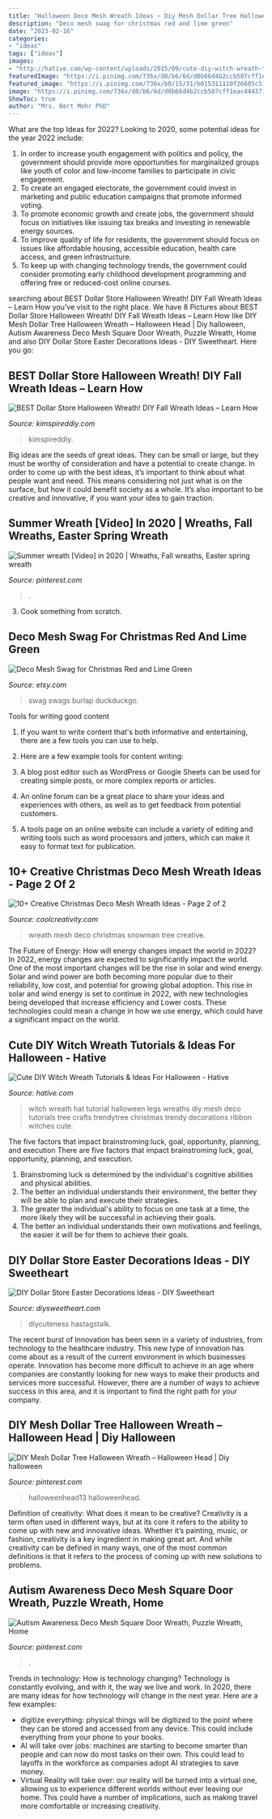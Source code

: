 ```yaml
---
title: "Halloween Deco Mesh Wreath Ideas ~ Diy Mesh Dollar Tree Halloween Wreath – Halloween Head"
description: "Deco mesh swag for christmas red and lime green"
date: "2023-02-16"
categories:
- "ideas"
tags: ["ideas"]
images:
- "http://hative.com/wp-content/uploads/2015/09/cute-diy-witch-wreath-tutorials/5-cute-diy-witch-wreath-tutorials.jpg"
featuredImage: "https://i.pinimg.com/736x/d0/b6/6d/d0b66d4b2ccb507cff1eac444371613a.jpg"
featured_image: "https://i.pinimg.com/736x/b0/15/31/b015311110f26605c5106dbe1bda2a4e.jpg"
image: "https://i.pinimg.com/736x/d0/b6/6d/d0b66d4b2ccb507cff1eac444371613a.jpg"
ShowToc: true
author: "Mrs. Bert Mohr PhD"
---
```



What are the top Ideas for 2022?
Looking to 2020, some potential ideas for the year 2022 include: 
1) In order to increase youth engagement with politics and policy, the government should provide more opportunities for marginalized groups like youth of color and low-income families to participate in civic engagement. 
2) To create an engaged electorate, the government could invest in marketing and public education campaigns that promote informed voting. 
3) To promote economic growth and create jobs, the government should focus on initiatives like issuing tax breaks and investing in renewable energy sources. 
4) To improve quality of life for residents, the government should focus on issues like affordable housing, accessible education, health care access, and green infrastructure. 
5) To keep up with changing technology trends, the government could consider promoting early childhood development programming and offering free or reduced-cost online courses.

	

		
searching about BEST Dollar Store Halloween Wreath! DIY Fall Wreath Ideas – Learn How you've visit to the right place. We have 8 Pictures about BEST Dollar Store Halloween Wreath! DIY Fall Wreath Ideas – Learn How like DIY Mesh Dollar Tree Halloween Wreath – Halloween Head | Diy halloween, Autism Awareness Deco Mesh Square Door Wreath, Puzzle Wreath, Home and also DIY Dollar Store Easter Decorations Ideas - DIY Sweetheart. Here you go:
		
    
## BEST Dollar Store Halloween Wreath! DIY Fall Wreath Ideas – Learn How

<img loading=lazy src="https://kimspireddiy.com/wp-content/uploads/2020/08/halloween-candy-wreath-1.jpg" onerror="this.onerror=null;this.src='https://tse2.mm.bing.net/th?id=OIP.TIff6YQYohrR7FN0rreEywHaLH&amp;pid=15.1';" alt="BEST Dollar Store Halloween Wreath! DIY Fall Wreath Ideas – Learn How">

_Source: kimspireddiy.com_

>kimspireddiy. 

	

Big ideas are the seeds of great ideas. They can be small or large, but they must be worthy of consideration and have a potential to create change. In order to come up with the best ideas, it’s important to think about what people want and need. This means considering not just what is on the surface, but how it could benefit society as a whole. It’s also important to be creative and innovative, if you want your idea to gain traction.

    
## Summer Wreath [Video] In 2020 | Wreaths, Fall Wreaths, Easter Spring Wreath

<img loading=lazy src="https://i.pinimg.com/736x/d0/b6/6d/d0b66d4b2ccb507cff1eac444371613a.jpg" onerror="this.onerror=null;this.src='https://tse4.mm.bing.net/th?id=OIP.e4XepzasS17s5u7D6O3xVgHaNK&amp;pid=15.1';" alt="Summer wreath [Video] in 2020 | Wreaths, Fall wreaths, Easter spring wreath">

_Source: pinterest.com_

>. 

	

3. Cook something from scratch.

    
## Deco Mesh Swag For Christmas Red And Lime Green

<img loading=lazy src="https://img1.etsystatic.com/004/1/6496551/il_570xN.395367959_6p0t.jpg" onerror="this.onerror=null;this.src='https://tse4.mm.bing.net/th?id=OIP.S8CSgURddIK13UWK_c38DQHaLy&amp;pid=15.1';" alt="Deco Mesh Swag for Christmas Red and Lime Green">

_Source: etsy.com_

>swag swags burlap duckduckgo. 

	

Tools for writing good content
1. If you want to write content that's both informative and entertaining, there are a few tools you can use to help.
2. Here are a few example tools for content writing:

3. A blog post editor such as WordPress or Google Sheets can be used for creating simple posts, or more complex reports or articles.

4. An online forum can be a great place to share your ideas and experiences with others, as well as to get feedback from potential customers.

5. A tools page on an online website can include a variety of editing and writing tools such as word processors and jotters, which can make it easy to format text for publication.

    
## 10+ Creative Christmas Deco Mesh Wreath Ideas - Page 2 Of 2

<img loading=lazy src="https://coolcreativity.com/wp-content/uploads/2016/11/Christmas-Deco-Mesh-Snowman-Wreath.jpg" onerror="this.onerror=null;this.src='https://tse3.mm.bing.net/th?id=OIP.o0_075A9gQT841KCh1XSSQHaJ4&amp;pid=15.1';" alt="10+ Creative Christmas Deco Mesh Wreath Ideas - Page 2 of 2">

_Source: coolcreativity.com_

>wreath mesh deco christmas snowman tree creative. 

	

The Future of Energy: How will energy changes impact the world in 2022?
In 2022, energy changes are expected to significantly impact the world. One of the most important changes will be the rise in solar and wind energy. Solar and wind power are both becoming more popular due to their reliability, low cost, and potential for growing global adoption. This rise in solar and wind energy is set to continue in 2022, with new technologies being developed that increase efficiency and Lower costs. These technologies could mean a change in how we use energy, which could have a significant impact on the world.

    
## Cute DIY Witch Wreath Tutorials &amp; Ideas For Halloween - Hative

<img loading=lazy src="http://hative.com/wp-content/uploads/2015/09/cute-diy-witch-wreath-tutorials/5-cute-diy-witch-wreath-tutorials.jpg" onerror="this.onerror=null;this.src='https://tse2.mm.bing.net/th?id=OIP.CGxtKg3KqqbnPwqjV6adqwHaMs&amp;pid=15.1';" alt="Cute DIY Witch Wreath Tutorials &amp; Ideas For Halloween - Hative">

_Source: hative.com_

>witch wreath hat tutorial halloween legs wreaths diy mesh deco tutorials tree crafts trendytree christmas trendy decorations ribbon witches cute. 

	

The five factors that impact brainstroming:luck, goal, opportunity, planning, and execution
There are five factors that impact brainstroming luck, goal, opportunity, planning, and execution. 
1. Brainstroming luck is determined by the individual's cognitive abilities and physical abilities. 
2. The better an individual understands their environment, the better they will be able to plan and execute their strategies. 
3. The greater the individual's ability to focus on one task at a time, the more likely they will be successful in achieving their goals. 
4. The better an individual understands their own motivations and feelings, the easier it will be for them to achieve their goals. 

    
## DIY Dollar Store Easter Decorations Ideas - DIY Sweetheart

<img loading=lazy src="https://diysweetheart.com/wp-content/uploads/2019/01/Deco-Mesh-Centerpiece.jpg" onerror="this.onerror=null;this.src='https://tse3.mm.bing.net/th?id=OIP.VU6sWzD1z0KlSMwtPe_ArAHaJ6&amp;pid=15.1';" alt="DIY Dollar Store Easter Decorations Ideas - DIY Sweetheart">

_Source: diysweetheart.com_

>diycuteness hastagstalk. 

	

The recent burst of Innovation has been seen in a variety of industries, from technology to the healthcare industry. This new type of innovation has come about as a result of the current environment in which businesses operate. Innovation has become more difficult to achieve in an age where companies are constantly looking for new ways to make their products and services more successful. However, there are a number of ways to achieve success in this area, and it is important to find the right path for your company.

    
## DIY Mesh Dollar Tree Halloween Wreath – Halloween Head | Diy Halloween

<img loading=lazy src="https://i.pinimg.com/736x/b0/15/31/b015311110f26605c5106dbe1bda2a4e.jpg" onerror="this.onerror=null;this.src='https://tse2.mm.bing.net/th?id=OIP.lFe8s_Jj_0RtQk-l32QxogHaJ3&amp;pid=15.1';" alt="DIY Mesh Dollar Tree Halloween Wreath – Halloween Head | Diy halloween">

_Source: pinterest.com_

>halloweenhead13 halloweenhead. 

	

Definition of creativity: What does it mean to be creative?
Creativity is a term often used in different ways, but at its core it refers to the ability to come up with new and innovative ideas. Whether it’s painting, music, or fashion, creativity is a key ingredient in making great art. And while creativity can be defined in many ways, one of the most common definitions is that it refers to the process of coming up with new solutions to problems.

    
## Autism Awareness Deco Mesh Square Door Wreath, Puzzle Wreath, Home

<img loading=lazy src="https://i.pinimg.com/736x/e8/03/94/e80394de56fc4d8f84125cc872e32c59.jpg" onerror="this.onerror=null;this.src='https://tse4.mm.bing.net/th?id=OIP.ow5kZeuwJG-bb2Ow3VTk1QHaJ4&amp;pid=15.1';" alt="Autism Awareness Deco Mesh Square Door Wreath, Puzzle Wreath, Home">

_Source: pinterest.com_

>. 

	

Trends in technology: How is technology changing?
Technology is constantly evolving, and with it, the way we live and work. In 2020, there are many ideas for how technology will change in the next year. Here are a few examples: 
- digitize everything: physical things will be digitized to the point where they can be stored and accessed from any device. This could include everything from your phone to your books. 
- AI will take over jobs: machines are starting to become smarter than people and can now do most tasks on their own. This could lead to layoffs in the workforce as companies adopt AI strategies to save money. 
- Virtual Reality will take over: our reality will be turned into a virtual one, allowing us to experience different worlds without ever leaving our home. This could have a number of implications, such as making travel more comfortable or increasing creativity.

